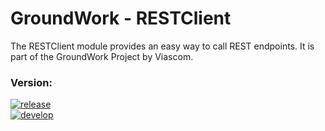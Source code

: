 GroundWork - RESTClient
==========================

The RESTClient module provides an easy way to call REST endpoints. It is part of the GroundWork Project by Viascom.

### Version:
[![release](https://img.shields.io/badge/release-v2.0--SNAPSHOT-red.svg)](https://github.com/Viascom/groundwork/tree/master/restclient)<br/>
[![develop](https://img.shields.io/badge/develop-v2.1--SNAPSHOT-red.svg)](https://github.com/Viascom/groundwork/tree/develop/restclient)

